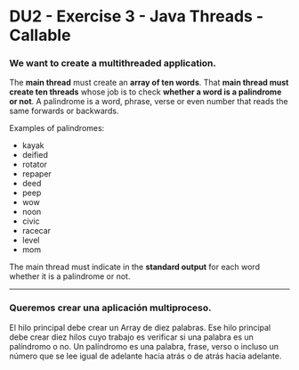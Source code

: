 

# DU2 - Exercise 3 - Java Threads - Callable

### We want to create a **multithreaded application**.

The **main thread** must create an **array of ten words**. That **main thread must create ten threads** whose job is to check **whether a word is a palindrome or not**. A palindrome is a word, phrase, verse or even number that reads the same forwards or backwards.

Examples of palindromes:

- kayak
- deified
- rotator
- repaper
- deed
- peep
- wow
- noon
- civic
- racecar
- level
- mom

The main thread must indicate in the **standard output** for each word whether it is a palindrome or not.

---

### Queremos crear una aplicación multiproceso.

El hilo principal debe crear un Array de diez palabras. Ese hilo principal debe crear diez hilos cuyo trabajo es verificar si una palabra es un palíndromo o no. Un palíndromo es una palabra, frase, verso o incluso un número que se lee igual de adelante hacia atrás o de atrás hacia adelante.